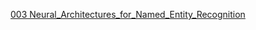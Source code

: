[003 Neural_Architectures_for_Named_Entity_Recognition](003/003_Neural_Architectures_for_Named_Entity_Recognition.md)